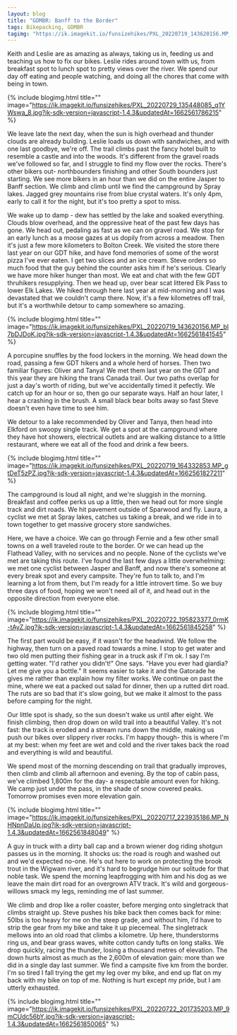 ```yaml
---
layout: blog
title: "GDMBR: Banff to the Border"
tags: Bikepacking, GDMBR
tagimg: "https://ik.imagekit.io/funsizehikes/PXL_20220719_143620156.MP_bl7bDJDoK.jpg?ik-sdk-version=javascript-1.4.3&updatedAt=1662561841545"
---
```


Keith and Leslie are as amazing as always, taking us in, feeding us and teaching us how to fix our bikes. Leslie rides around town with us, from breakfast spot to lunch spot to pretty views over the river. We spend our day off eating and people watching, and doing all the chores that come with being in town.

{% include blogimg.html
 title=""
 image="https://ik.imagekit.io/funsizehikes/PXL_20220729_135448085_q1YWswa_8.jpg?ik-sdk-version=javascript-1.4.3&updatedAt=1662561786215"
%}

We leave late the next day, when the sun is high overhead and thunder clouds are already building. Leslie loads us down with sandwiches, and with one last goodbye, we're off. The trail climbs past the fancy hotel built to resemble a castle and into the woods. It's different from the gravel roads we've followed so far, and I struggle to find my flow over the rocks. There's other bikers out- northbounders finishing and other South bounders just starting. We see more bikers in an hour than we did on the entire Jasper to Banff section. We climb and climb until we find the campground by Spray lakes. Jagged grey mountains rise from blue crystal waters. It's only 4pm, early to call it for the night, but it's too pretty a spot to miss. 

We wake up to damp - dew has settled by the lake and soaked everything. Clouds blow overhead, and the oppressive heat of the past few days has gone. We head out, pedaling as fast as we can on gravel road. We stop for an early lunch as a moose gazes at us dopily from across a meadow. Then it's just a few more kilometers to Bolton Creek. We visited the store there last year on our GDT hike, and have fond memories of some of the worst pizza I've ever eaten. I get two slices and an ice cream. Steve orders so much food that the guy behind the counter asks him if he's serious. Clearly we have more hiker hunger than most. We eat and chat with the few GDT thruhikers resupplying. Then we head up, over bear scat littered Elk Pass to lower Elk Lakes. We hiked through here last year at mid-morning and I was devastated that we couldn't camp there. Now, it's a few kilometres off trail, but it's a worthwhile detour to camp somewhere so amazing.

{% include blogimg.html
 title=""
 image="https://ik.imagekit.io/funsizehikes/PXL_20220719_143620156.MP_bl7bDJDoK.jpg?ik-sdk-version=javascript-1.4.3&updatedAt=1662561841545"
%}

A porcupine snuffles by the food lockers in the morning. We head down the road, passing a few GDT hikers and a whole herd of horses. Then two familiar figures: Oliver and Tanya! We met them last year on the GDT and this year they are hiking the trans Canada trail. Our two paths overlap for just a day's worth of riding, but we've accidentally timed it pefectly. We catch up for an hour or so, then go our separate ways. Half an hour later, I hear a crashing in the brush. A small black bear bolts away so fast Steve doesn't even have time to see him. 

We detour to a lake recommended by Oliver and Tanya, then head into Elkford on swoopy single track. We get a spot at the campground where they have hot showers, electrical outlets and are walking distance to a little restaurant, where we eat all of the food and drink a few beers.

{% include blogimg.html
 title=""
 image="https://ik.imagekit.io/funsizehikes/PXL_20220719_164332853.MP_gtDeT5zPZ.jpg?ik-sdk-version=javascript-1.4.3&updatedAt=1662561827211"
%}

The campground is loud all night, and we're sluggish in the morning. Breakfast and coffee perks us up a little, then we head out for more single track and dirt roads. We hit pavement outside of Sparwood and fly. Laura, a cyclist we met at Spray lakes, catches us taking a break, and we ride in to town together to get massive grocery store sandwiches.

Here, we have a choice. We can go through Fernie and a few other small towns on a well traveled route to the border. Or we can head up the Flathead Valley, with no services and no people. None of the cyclists we've met are taking this route. I've found the last few days a little overwhelming: we met one cyclist between Jasper and Banff, and now there's someone at every break spot and every campsite. They're fun to talk to, and I'm learning a lot from them, but I'm ready for a little introvert time. So we buy three days of food, hoping we won't need all of it, and head out in the opposite direction from everyone else.

{% include blogimg.html
 title=""
 image="https://ik.imagekit.io/funsizehikes/PXL_20220722_195823377_0rmK-tAyZ.jpg?ik-sdk-version=javascript-1.4.3&updatedAt=1662561845258"
%}

The first part would be easy, if it wasn't for the headwind. We follow the highway, then turn on a paved road towards a mine. I stop to get water and two old men putting their fishing gear in a truck ask if I'm ok. I say I'm getting water. "I'd rather you didn't!" One says. "Have you ever had giardia? Let me give you a bottle." It seems easier to take it and the Gatorade he gives me rather than explain how my filter works. We continue on past the mine, where we eat a packed out salad for dinner, then up a rutted dirt road. The ruts are so bad that it's slow going, but we make it almost to the pass before camping for the night.

Our little spot is shady, so the sun doesn't wake us until after eight. We finish climbing, then drop down on wild trail into a beautiful Valley. It's not fast: the track is eroded and a stream runs down the middle, making us push our bikes over slippery river rocks. I'm happy though- this is where I'm at my best: when my feet are wet and cold and the river takes back the road and everything is wild and beautiful.

We spend most of the morning descending on trail that gradually improves, then climb and climb all afternoon and evening. By the top of cabin pass, we've climbed 1,800m for the day- a respectable amount even for hiking. We camp just under the pass, in the shade of snow covered peaks. Tomorrow promises even more elevation gain.

{% include blogimg.html
 title=""
 image="https://ik.imagekit.io/funsizehikes/PXL_20220717_223935186.MP_NHNpnDaUp.jpg?ik-sdk-version=javascript-1.4.3&updatedAt=1662561848049"
%}

A guy in truck with a dirty ball cap and a brown wiener dog riding shotgun passes us in the morning. It shocks us: the road is rough and washed out and we'd expected no-one. He's out here to work on protecting the brook trout in the Wigwam river, and it's hard to begrudge him our solitude for that noble task. We spend the morning leapfrogging with him and his dog as we leave the main dirt road for an overgrown ATV track. It's wild and gorgeous- willows smack my legs, reminding me of last summer. 

We climb and drop like a roller coaster, before merging onto singletrack that climbs straight up. Steve pushes his bike back then comes back for mine: 50lbs is too heavy for me on the steep grade, and without him, I'd have to strip the gear from my bike and take it up piecemeal.  The singletrack mellows into an old road that climbs a kilometre. Up here, thunderstorms ring us, and bear grass waves, white cotton candy tufts on long stalks. We drop quickly, racing the thunder, losing a thousand metres of elevation. The down hurts almost as much as the 2,600m of elevation gain: more than we did in a single day last summer. We find a campsite five km from the border. I'm so tired I fall trying the get my leg over my bike, and end up flat on my back with my bike on top of me. Nothing is hurt except my pride, but I am utterly exhausted.

{% include blogimg.html
 title=""
 image="https://ik.imagekit.io/funsizehikes/PXL_20220722_201735203.MP_9mCUdc56bY.jpg?ik-sdk-version=javascript-1.4.3&updatedAt=1662561850065"
%}
